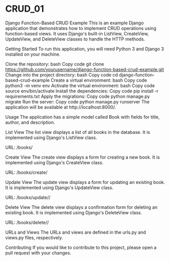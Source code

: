 # CRUD_01
Django Function-Based CRUD Example
This is an example Django application that demonstrates how to implement CRUD operations using function-based views. It uses Django's built-in ListView, CreateView, UpdateView, and DeleteView classes to handle the HTTP methods.

Getting Started
To run this application, you will need Python 3 and Django 3 installed on your machine.

Clone the repository:
bash
Copy code
git clone https://github.com/yourusername/django-function-based-crud-example.git
Change into the project directory:
bash
Copy code
cd django-function-based-crud-example
Create a virtual environment:
bash
Copy code
python3 -m venv env
Activate the virtual environment:
bash
Copy code
source env/bin/activate
Install the dependencies:
Copy code
pip install -r requirements.txt
Apply the migrations:
Copy code
python manage.py migrate
Run the server:
Copy code
python manage.py runserver
The application will be available at http://localhost:8000/.

Usage
The application has a simple model called Book with fields for title, author, and description.

List View
The list view displays a list of all books in the database. It is implemented using Django's ListView class.

URL: /books/

Create View
The create view displays a form for creating a new book. It is implemented using Django's CreateView class.

URL: /books/create/

Update View
The update view displays a form for updating an existing book. It is implemented using Django's UpdateView class.

URL: /books/update/<pk>/

Delete View
The delete view displays a confirmation form for deleting an existing book. It is implemented using Django's DeleteView class.

URL: /books/delete/<pk>/

URLs and Views
The URLs and views are defined in the urls.py and views.py files, respectively.

Contributing
If you would like to contribute to this project, please open a pull request with your changes.





